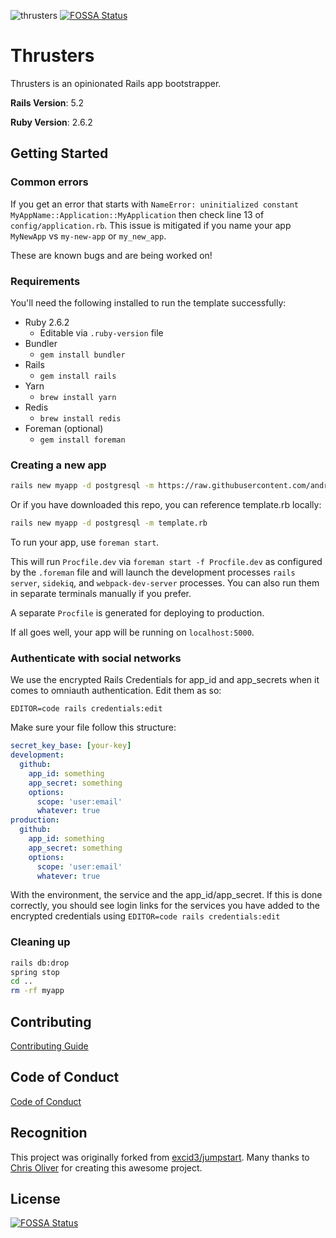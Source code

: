 ![thrusters](https://i.imgur.com/Nfn6FYb.png)
[![FOSSA Status](https://app.fossa.io/api/projects/git%2Bgithub.com%2Fandrewmcodes%2Fthrusters.svg?type=shield)](https://app.fossa.io/projects/git%2Bgithub.com%2Fandrewmcodes%2Fthrusters?ref=badge_shield)

# Thrusters

Thrusters is an opinionated Rails app bootstrapper.

**Rails Version**: 5.2

**Ruby Version**: 2.6.2

## Getting Started

### Common errors

If you get an error that starts with `NameError: uninitialized constant MyAppName::Application::MyApplication` then check line 13 of `config/application.rb`. This issue is mitigated if you name your app `MyNewApp` vs `my-new-app` or `my_new_app`.

These are known bugs and are being worked on!

### Requirements

You'll need the following installed to run the template successfully:

* Ruby 2.6.2
  * Editable via `.ruby-version` file
* Bundler
  * `gem install bundler`
* Rails
  * `gem install rails`
* Yarn
  * `brew install yarn`
* Redis
  * `brew install redis`
* Foreman (optional)
  * `gem install foreman`

### Creating a new app

```bash
rails new myapp -d postgresql -m https://raw.githubusercontent.com/andrewmcodes/thrusters/master/template.rb
```

Or if you have downloaded this repo, you can reference template.rb locally:

```bash
rails new myapp -d postgresql -m template.rb
```

To run your app, use `foreman start`.

This will run `Procfile.dev` via `foreman start -f Procfile.dev` as configured by the `.foreman` file and will launch the development processes `rails server`, `sidekiq`, and `webpack-dev-server` processes. You can also run them in separate terminals manually if you prefer.

A separate `Procfile` is generated for deploying to production.

If all goes well, your app will be running on `localhost:5000`.

### Authenticate with social networks

We use the encrypted Rails Credentials for app_id and app_secrets when it comes to omniauth authentication. Edit them as so:

```
EDITOR=code rails credentials:edit
```

Make sure your file follow this structure:

```yml
secret_key_base: [your-key]
development:
  github:
    app_id: something
    app_secret: something
    options:
      scope: 'user:email'
      whatever: true
production:
  github:
    app_id: something
    app_secret: something
    options:
      scope: 'user:email'
      whatever: true
```

With the environment, the service and the app_id/app_secret. If this is done correctly, you should see login links
for the services you have added to the encrypted credentials using `EDITOR=code rails credentials:edit`

### Cleaning up

```bash
rails db:drop
spring stop
cd ..
rm -rf myapp
```

## Contributing

[Contributing Guide](/CONTRIBUTING.md)

## Code of Conduct

[Code of Conduct](/CODE_OF_CONDUCT.md)

## Recognition

This project was originally forked from [excid3/jumpstart](https://github.com/excid3/jumpstart). Many thanks to [Chris Oliver](https://github.com/excid3) for creating this awesome project.


## License
[![FOSSA Status](https://app.fossa.io/api/projects/git%2Bgithub.com%2Fandrewmcodes%2Fthrusters.svg?type=large)](https://app.fossa.io/projects/git%2Bgithub.com%2Fandrewmcodes%2Fthrusters?ref=badge_large)